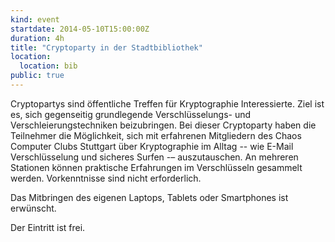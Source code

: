 ```yaml
---
kind: event
startdate: 2014-05-10T15:00:00Z
duration: 4h
title: "Cryptoparty in der Stadtbibliothek"
location:
  location: bib
public: true
---
```

Cryptopartys sind öffentliche Treffen für Kryptographie Interessierte.
Ziel ist es, sich gegenseitig grundlegende Verschlüsselungs- und
Verschleierungstechniken beizubringen.
Bei dieser Cryptoparty haben die Teilnehmer die Möglichkeit, sich mit
erfahrenen Mitgliedern des Chaos Computer Clubs Stuttgart über
Kryptographie im Alltag -- wie E-Mail Verschlüsselung und sicheres Surfen -–
auszutauschen. An mehreren Stationen können praktische Erfahrungen im
Verschlüsseln gesammelt werden. Vorkenntnisse sind nicht erforderlich.

Das Mitbringen des eigenen Laptops, Tablets oder Smartphones ist erwünscht.

Der Eintritt ist frei.

